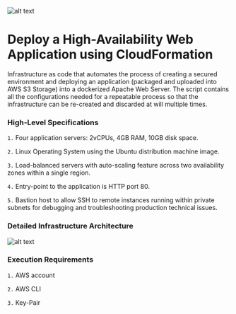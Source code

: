 ![alt text][header]

[header]: https://github.com/dennislabajo/ha-webapp-cloudformation/raw/master/header.png "Header"

# Deploy a High-Availability Web Application using CloudFormation

Infrastructure as code that automates the process of creating a secured environment and deploying an application (packaged and uploaded into AWS S3 Storage) into a dockerized Apache Web Server. The script contains all the configurations needed for a repeatable process so that the infrastructure can be re-created and discarded at will multiple times.

### High-Level Specifications

`1.`  Four application servers: 2vCPUs, 4GB RAM, 10GB disk space.

`2.`  Linux Operating System using the Ubuntu distribution machine image.

`3.`  Load-balanced servers with auto-scaling feature across two availability zones within a single region.

`4.`  Entry-point to the application is HTTP port 80.

`5.`  Bastion host to allow SSH to remote instances running within private subnets for debugging and troubleshooting production technical issues.


### Detailed Infrastructure Architecture

![alt text][architecture]

[architecture]: https://github.com/dennislabajo/ha-webapp-cloudformation/raw/master/High%20Availability%20Web%20Application.png "Architecture Diagram"


### Execution Requirements

`1.`  AWS account

`2.`  AWS CLI 

`3.`  Key-Pair
